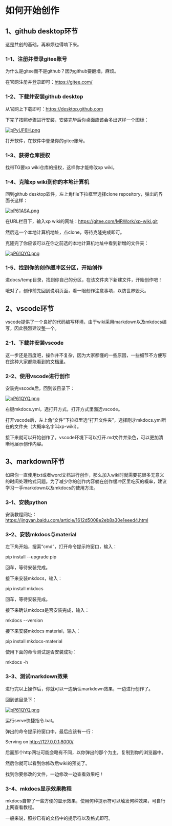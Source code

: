 # 如何开始创作

## 1、github desktop环节

这是共创的基础，再麻烦也得啃下来。

### 1-1、注册并登录gitee账号

为什么是gitee而不是github？因为github要翻墙，麻烦。

在官网注册并登录即可：<a href="https://gitee.com/" target="_blank">https://gitee.com/</a>

### 1-2、下载并安装github desktop

从官网上下载即可：<a href="https://desktop.github.com" target="_blank">https://desktop.github.com</a>

下完了按照步骤进行安装，安装完毕后你桌面应该会多出这样一个图标：

[![pPyUF6H.png](https://s1.ax1x.com/2023/09/07/pPyUF6H.png)](https://imgse.com/i/pPyUF6H)

打开软件，在软件中登录你的gitee账号。

### 1-3、获得仓库授权

找带TG要xp wiki仓库的授权，这样你才能修改xp wiki。

### 1-4、克隆xp wiki到你的本地计算机

回到github desktop软件，左上角file下拉框里选择clone repository，弹出的界面长这样：

[![pP61ASA.png](https://s1.ax1x.com/2023/09/08/pP61ASA.png)](https://imgse.com/i/pP61ASA)

在URL栏目下，输入xp wiki的网址：https://gitee.com/MRWork/xp-wiki.git

然后选一个本地计算机地址，点clone，等待克隆完成即可。

克隆完了你应该可以在你之前选的本地计算机地址中看到新增的文件夹：

[![pP61QYQ.png](https://s1.ax1x.com/2023/09/08/pP61QYQ.png)](https://imgse.com/i/pP61QYQ)

### 1-5、找到你的创作缓冲区分区，开始创作

进docs/temp目录，找到你自己的分区，在该文件夹下新建文件，开始创作吧！

哦对了，创作前先回到说明页面，看一眼创作注意事项，以防世界毁灭。

## 2、vscode环节

vscode提供了一个良好的代码编写环境，由于wiki采用markdown以及mkdocs编写，因此强烈建议整一个。

### 2-1、下载并安装vscode

这一步还是百度吧，操作并不复杂，因为大家都懂的一些原因，一些细节不方便写在这种大家都能看到的文档里。

### 2-2、使用vscode进行创作

安装完vscode后，回到该目录下：

[![pP61QYQ.png](https://s1.ax1x.com/2023/09/08/pP61QYQ.png)](https://imgse.com/i/pP61QYQ)

右键mkdocs.yml，选打开方式，打开方式里面选vscode。

打开vscode后，左上角“文件”下拉框里选“打开文件夹”，选择刚才mkdocs.yml所在的文件夹（大概率名字叫xp-wiki）。

接下来就可以开始创作了。vscode环境下可以打开.md文件并染色，可以更加清晰地展示创作内容。

## 3、markdown环节

如果你一直使用txt或者word文档进行创作，那么加入wiki时就需要花很多无意义的时间处理格式问题。为了减少你的创作内容躺在创作缓冲区里吃灰的概率，建议学习一手markdown以及mkdocs的使用方法。

### 3-1、安装python

安装教程网址：<a href="https://jingyan.baidu.com/article/1612d5008e2eb8a30e1eeed4.html" target="_blank">https://jingyan.baidu.com/article/1612d5008e2eb8a30e1eeed4.html</a>

### 3-2、安装mkdocs与material

左下角开始，搜索“cmd”，打开命令提示符窗口，输入：

pip install --upgrade pip

回车，等待安装完成。

接下来安装mkdocs，输入：

pip install mkdocs

回车，等待安装完成。

接下来确认mkdocs是否安装完成，输入：

mkdocs --version

接下来安装mkdocs material，输入：

pip install mkdocs-material

使用下面的命令测试是否安装成功：

mkdocs -h

### 3-3、测试markdown效果

进行完以上操作后，你就可以一边确认markdown效果，一边进行创作了。

回到该目录下：

[![pP61QYQ.png](https://s1.ax1x.com/2023/09/08/pP61QYQ.png)](https://imgse.com/i/pP61QYQ)

运行serve快捷指令.bat。

弹出的命令提示符窗口中，最后应该有一行：

Serving on http://127.0.0.1:8000/

后面那个http网址可能会略有不同，以你弹出的那个为主，复制到你的浏览器中。

然后你就可以看到你修改后wiki的预览了。

找到你要修改的文件，一边修改一边查看效果吧！

### 3-4、mkdocs显示效果教程

mkdocs自带了一些方便的显示效果，使用何种提示符可以触发何种效果，可自行上网查看教程。

一般来说，照抄已有的文档中的提示符以及格式即可。


